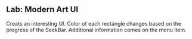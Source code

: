 ## Lab: Modern Art UI

Creats an interesting UI. Color of each rectangle changes based on the progress of the SeekBar. Additional information comes on the menu item.
